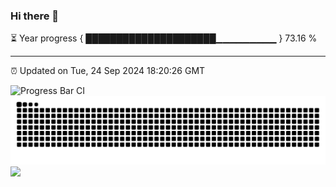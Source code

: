 ### Hi there 👋

⏳ Year progress { █████████████████████▁▁▁▁▁▁▁▁▁ } 73.16 %

---

⏰ Updated on Tue, 24 Sep 2024 18:20:26 GMT

![Progress Bar CI](https://github.com/liununu/liununu/workflows/Progress%20Bar%20CI/badge.svg)![](https://raw.githubusercontent.com/L1cardo/L1cardo/main/assets/github-contribution-grid-snake.svg)![](https://raw.githubusercontent.com/seesaws/seesaws/main/assets/github-contribution-grid-snake.svg)
